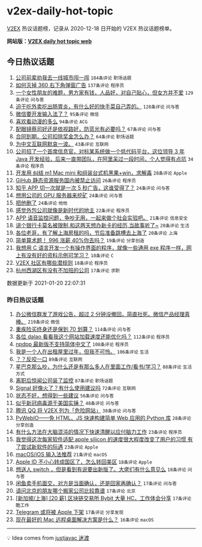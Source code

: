 # v2ex-daily-hot-topic

[V2EX](https://www.v2ex.com/) 热议话题榜，记录从 2020-12-18 日开始的 V2EX 热议话题榜单。

**网站版：[V2EX daily hot topic web](https://realleonardo.github.io/v2ex-daily-hot-topic-web/)**

## 今日热议话题

<!-- TODAY BEGIN -->

1. [公司前辈劝我去一线城市闯一闯](https://www.v2ex.com/t/746509) `184条评论` `职场话题`
1. [如何灭掉 360 右下角弹窗广告](https://www.v2ex.com/t/746538) `137条评论` `程序员`
1. [一个女性朋友的难题，男方家有钱，人品好，对自己贴心，但女方并不爱](https://www.v2ex.com/t/746735) `129条评论` `问与答`
1. [迫于吃外卖吃出肠胃炎，有什么好的快手菜自己弄的。](https://www.v2ex.com/t/746547) `128条评论` `问与答`
1. [微信要开发输入法了？](https://www.v2ex.com/t/746525) `95条评论` `微信`
1. [喜欢看动漫的多么](https://www.v2ex.com/t/746629) `94条评论` `ACG`
1. [配眼镜蔡司好还是依视路好，防蓝光有必要吗？](https://www.v2ex.com/t/746513) `67条评论` `问与答`
1. [合同到期，公司扣除奖金怎么办？](https://www.v2ex.com/t/746601) `64条评论` `职场话题`
1. [为中文互联网默哀一波。](https://www.v2ex.com/t/746647) `43条评论` `互联网`
1. [公司招了一个首席信息官，对标某系统做一个低代码平台，这位领导 3 年 Java 开发经验，后来一直带团队，在阿里呆过一段时间，个人觉得有点坑](https://www.v2ex.com/t/746717) `34条评论` `程序员`
1. [开发用 纠结 m1 Mac mini 和组装台式机黑果+win，求解毒](https://www.v2ex.com/t/746737) `28条评论` `Apple`
1. [GiHub 静态资源服务国内被禁止访问](https://www.v2ex.com/t/746659) `26条评论` `程序员`
1. [知乎 APP 切一次就是一次 5 秒广告，这谁受得了？](https://www.v2ex.com/t/746639) `24条评论` `问与答`
1. [想用公司的 GPU 服务器来挖矿](https://www.v2ex.com/t/746577) `24条评论` `问与答`
1. [把他删了](https://www.v2ex.com/t/746505) `24条评论` `他他`
1. [感觉外包公司就像是新时代的地主](https://www.v2ex.com/t/746612) `22条评论` `程序员`
1. [APP 语音监控问题，争吵无用，一起来做个社会实验吧。](https://www.v2ex.com/t/746707) `21条评论` `信息安全`
1. [讲个银行卡莫名被限制,和这两天想办新卡的经历,当故事听了~](https://www.v2ex.com/t/746789) `20条评论` `生活`
1. [各位老哥，有了解上海房租的吗，节后准备跳槽去上海了](https://www.v2ex.com/t/746762) `20条评论` `上海`
1. [简单算术题！ 996 涨薪 40%你去吗？](https://www.v2ex.com/t/746524) `19条评论` `分享创造`
1. [我想用 C 语言开发一个有操作界面的程序，就像一些通用 exe 程序一样，网上有没有好的资料示例可学习？](https://www.v2ex.com/t/746800) `18条评论` `C`
1. [V2EX 社区有哪些潜规则](https://www.v2ex.com/t/746745) `18条评论` `程序员`
1. [杭州西湖区有没有不加班的公司](https://www.v2ex.com/t/746655) `17条评论` `求职`

数据更新于 2021-01-20 22:07:31

<!-- TODAY END -->

### 昨日热议话题

<!-- YESTERDAY BEGIN -->

1. [办公微信群发了游戏公告，超过 2 分钟没撤回，简直社死。微信产品经理真棒。](https://www.v2ex.com/t/746231) `219条评论` `微信`
1. [重疾险买终身还是保到 70 划算？](https://www.v2ex.com/t/746164) `114条评论` `问与答`
1. [各位 dalao 看看我这个网站加载速度还能优化吗？](https://www.v2ex.com/t/746175) `112条评论` `程序员`
1. [npdpp 最新版不支持简体中文了](https://www.v2ex.com/t/746252) `108条评论` `程序员`
1. [我是一个人在出租屋里过年，但我不可怜。](https://www.v2ex.com/t/746172) `106条评论` `生活`
1. [？？反咬一口](https://www.v2ex.com/t/746267) `89条评论` `互联网`
1. [星巴克那么吵，为什么还是有那么多人在里面工作/看书/学习？](https://www.v2ex.com/t/746322) `88条评论` `生活方式`
1. [离职后惊闻公司装了监控](https://www.v2ex.com/t/746299) `87条评论` `职场话题`
1. [Signal 好像火了？有什么使用建议吗](https://www.v2ex.com/t/746147) `72条评论` `互联网`
1. [状态不好，想得到一些建议](https://www.v2ex.com/t/746170) `56条评论` `问与答`
1. [似乎新冠病毒源于美国实锤？](https://www.v2ex.com/t/746453) `48条评论` `问与答`
1. [腾讯 QQ 将 V2EX 列为「危险网站」](https://www.v2ex.com/t/746297) `38条评论` `问与答`
1. [PyWebIO——免 HTML、JS 快速构建简单 Web 应用的 Python 库](https://www.v2ex.com/t/746349) `28条评论` `分享创造`
1. [有什么方法在大脑混沌的情况下快速清醒以应付脑力工作](https://www.v2ex.com/t/746447) `23条评论` `程序员`
1. [我觉得这次每家软件适配 apple silicon 的速度很大程度改变了用户的习惯 有了尝试新软件的际遇](https://www.v2ex.com/t/746337) `23条评论` `Apple`
1. [macOS/iOS 输入法推荐](https://www.v2ex.com/t/746294) `21条评论` `macOS`
1. [Apple ID 不小心转成国区了，怎么转回美区](https://www.v2ex.com/t/746451) `18条评论` `Apple`
1. [想送人 switch ，但是看到有说要出新版了。大佬们有什么意见么](https://www.v2ex.com/t/746187) `18条评论` `问与答`
1. [闲鱼卖手机面交，对方是当面确认，还是回家再确认？](https://www.v2ex.com/t/746448) `17条评论` `问与答`
1. [请问北京的朋友哪个搬家公司比较靠谱](https://www.v2ex.com/t/746354) `17条评论` `北京`
1. [[新加坡/上海] [20 薪] 区块链交易所 Bybit 大量 HC，工作体会分享](https://www.v2ex.com/t/746351) `17条评论` `酷工作`
1. [Telegram 或将被 Apple 下架](https://www.v2ex.com/t/746280) `17条评论` `分享发现`
1. [现在最好的 Mac 远程桌面解决方案是什么？](https://www.v2ex.com/t/746238) `16条评论` `macOS`

<!-- YESTERDAY END -->

---

💡 Idea comes from [justjavac 迷渡](https://github.com/justjavac/)
